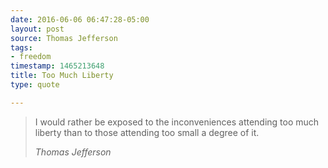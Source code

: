 ```yaml
---
date: 2016-06-06 06:47:28-05:00
layout: post
source: Thomas Jefferson
tags:
- freedom
timestamp: 1465213648
title: Too Much Liberty
type: quote

---
```

> I would rather be exposed to the inconveniences attending too much liberty than to those attending too small a degree of it.
> 
> <cite>Thomas Jefferson</cite>